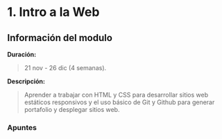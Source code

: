 # 1. Intro a la Web

## Información del modulo

**Duración:** 
>21 nov - 26 dic (4 semanas).

**Descripción:**
>Aprender a trabajar con HTML y CSS para desarrollar sitios web estáticos responsivos y el uso básico de Git y Github para generar portafolio y desplegar sitios web.

### Apuntes 

